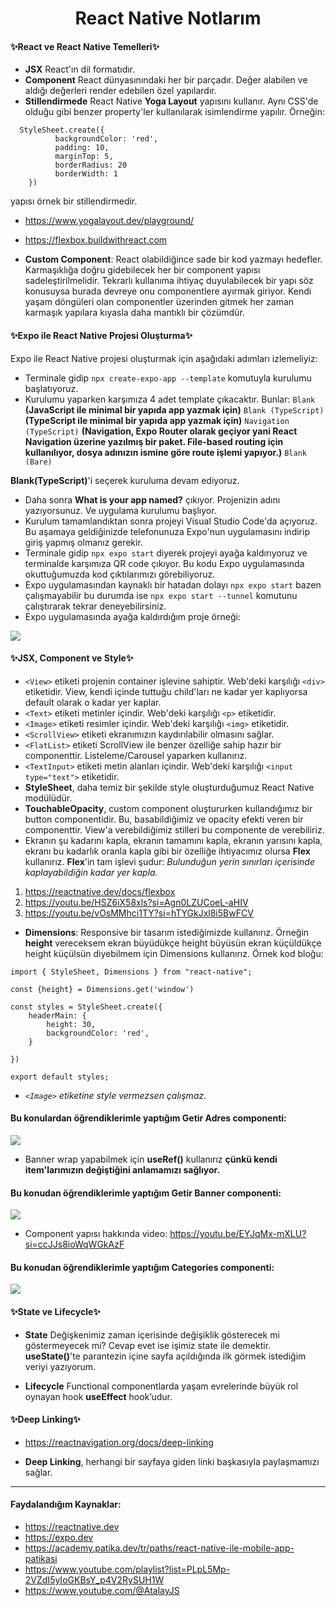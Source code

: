 <div align="center">
  <h1 align="center">React Native Notlarım</h1>
</div>

#### ✨React ve React Native Temelleri✨
- **JSX** React'ın dil formatıdır.
- **Component** React dünyasınındaki her bir parçadır. Değer alabilen ve  aldığı değerleri render edebilen özel yapılardır.
- **Stillendirmede** React Native **Yoga Layout** yapısını kullanır. Aynı CSS'de olduğu gibi benzer property'ler kullanılarak isimlendirme yapılır. Örneğin:

````
  StyleSheet.create({
          backgroundColor: 'red',
          padding: 10,
          marginTop: 5,
          borderRadius: 20
          borderWidth: 1
    })
````

yapısı örnek bir stillendirmedir.
- https://www.yogalayout.dev/playground/
- https://flexbox.buildwithreact.com

- **Custom Component**: React olabildiğince sade bir kod yazmayı hedefler. Karmaşıklığa doğru gidebilecek her bir component yapısı sadeleştirilmelidir. Tekrarlı kullanıma ihtiyaç duyulabilecek bir yapı söz konusuysa burada devreye onu componentlere ayırmak giriyor. Kendi yaşam döngüleri olan componentler üzerinden gitmek her zaman karmaşık yapılara kıyasla daha mantıklı bir çözümdür.

#### ✨Expo ile React Native Projesi Oluşturma✨
Expo ile React Native projesi oluşturmak için aşağıdaki adımları izlemeliyiz:
- Terminale gidip ``npx create-expo-app --template`` komutuyla kurulumu başlatıyoruz.
- Kurulumu yaparken karşımıza 4 adet template çıkacaktır. Bunlar:
``Blank`` **(JavaScript ile minimal bir yapıda app yazmak için)**
``Blank (TypeScript)`` **(TypeScript ile minimal bir yapıda app yazmak için)**
``Navigation (TypeScript)`` **(Navigation, Expo Router olarak geçiyor yani React Navigation üzerine yazılmış bir paket. File-based routing için kullanılıyor, dosya adınızın ismine göre route işlemi yapıyor.)**
``Blank (Bare)``

**Blank(TypeScript)**'i seçerek kuruluma devam ediyoruz.

- Daha sonra **What is your app named?** çıkıyor. Projenizin adını yazıyorsunuz. Ve uygulama kurulumu başlıyor.
- Kurulum tamamlandıktan sonra projeyi Visual Studio Code'da açıyoruz. Bu aşamaya geldiğinizde telefonunuza Expo'nun uygulamasını indirip giriş yapmış olmanız gerekir.
- Terminale gidip ``npx expo start`` diyerek projeyi ayağa kaldırıyoruz ve terminalde karşımıza QR code çıkıyor. Bu kodu Expo uygulamasında okuttuğumuzda kod çıktılarımızı görebiliyoruz.
- Expo uygulamasından kaynaklı bir hatadan dolayı ``npx expo start`` bazen çalışmayabilir bu durumda ise ``npx expo start --tunnel`` komutunu çalıştırarak tekrar deneyebilirsiniz.
- Expo uygulamasında ayağa kaldırdığım proje örneği:

![](https://github.com/dilarauluturhan/reactive/assets/120499369/8507904f-ba3f-4841-9a08-c9d11d8e046e)

#### ✨JSX, Component ve Style✨
- ``<View>`` etiketi projenin container işlevine sahiptir. Web'deki karşılığı ``<div>`` etiketidir. View, kendi içinde tuttuğu child'ları ne kadar yer kaplıyorsa default olarak o kadar yer kaplar.
- ``<Text>`` etiketi metinler içindir. Web'deki karşılığı ``<p>`` etiketidir.
- ``<Image>`` etiketi resimler içindir. Web'deki karşılığı ``<img>`` etiketidir.
- ``<ScrollView>`` etiketi ekranımızın kaydırılabilir olmasını sağlar.
- ``<FlatList>`` etiketi ScrollView ile benzer özelliğe sahip hazır bir componenttir. Listeleme/Carousel yaparken kullanırız.
- ``<TextInput>`` etiketi metin alanları içindir. Web'deki karşılığı ``<input type="text">`` etiketidir.
- **StyleSheet**, daha temiz bir şekilde style oluşturduğumuz React Native modülüdür.
- **TouchableOpacity**, custom component oluştururken kullandığımız bir button componentidir. Bu, basabildiğimiz ve opacity efekti veren bir componenttir. View'a verebildiğimiz stilleri bu componente de verebiliriz.
- Ekranın şu kadarını kapla, ekranın tamamını kapla, ekranın yarısını kapla, ekranı bu kadarlık oranla kapla gibi bir özelliğe ihtiyacımız olursa **Flex** kullanırız. **Flex**'in tam işlevi şudur: *Bulunduğun yerin sınırları içerisinde kaplayabildiğin kadar yer kapla.*
1. https://reactnative.dev/docs/flexbox
2. https://youtu.be/HSZ6iX58xls?si=Agn0LZUCoeL-aHIV
3. https://youtu.be/vOsMMhci1TY?si=hTYGkJxl8i5BwFCV
- **Dimensions**: Responsive bir tasarım istediğimizde kullanırız. Örneğin **height** vereceksem ekran büyüdükçe height büyüsün ekran küçüldükçe height küçülsün diyebilmem için Dimensions kullanırız. Örnek kod bloğu:
````
import { StyleSheet, Dimensions } from "react-native";

const {height} = Dimensions.get('window')

const styles = StyleSheet.create({
    headerMain: {
        height: 30,
        backgroundColor: 'red',
    }

})

export default styles;
````
- *``<Image>`` etiketine style vermezsen çalışmaz.*

#### Bu konulardan öğrendiklerimle yaptığım Getir Adres componenti:
![](https://github.com/dilarauluturhan/reactive/assets/120499369/e30d8c6a-0556-4bba-9027-add11d198ab0)

- Banner wrap yapabilmek için **useRef()** kullanırız **çünkü kendi item'larımızın değiştiğini anlamamızı sağlıyor.**

#### Bu konudan öğrendiklerimle yaptığım Getir Banner componenti:
![](https://github.com/dilarauluturhan/react-native-doc/assets/120499369/d7e8dbe5-7656-48a7-9820-4f269feaa9da)

- Component yapısı hakkında video: https://youtu.be/EYJqMx-mXLU?si=ccJJs8ioWqWGkAzF

#### Bu konudan öğrendiklerimle yaptığım Categories componenti:
![](https://github.com/dilarauluturhan/react-native-doc/assets/120499369/15c1035f-7a7c-4f71-9701-a349741a8f85)

#### ✨State ve Lifecycle✨
- **State**
Değişkenimiz zaman içerisinde değişiklik gösterecek mi göstermeyecek mi? Cevap evet ise işimiz state ile demektir. **useState()**'te parantezin içine sayfa açıldığında ilk görmek istediğim veriyi yazıyorum.

- **Lifecycle**
Functional componentlarda yaşam evrelerinde büyük rol oynayan hook **useEffect** hook’udur.

#### ✨Deep Linking✨
- https://reactnavigation.org/docs/deep-linking

- **Deep Linking**, herhangi bir sayfaya giden linki başkasıyla paylaşmamızı sağlar.
---

#### Faydalandığım Kaynaklar:
- https://reactnative.dev
- https://expo.dev
- https://academy.patika.dev/tr/paths/react-native-ile-mobile-app-patikasi
- https://www.youtube.com/playlist?list=PLpL5Mp-2VZdI5yIoGKBsY_p4V2RySUH1W
- https://www.youtube.com/@AtalayJS
